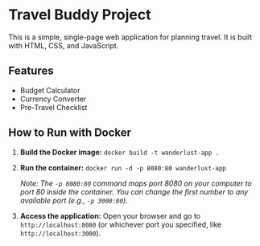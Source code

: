 # Travel Buddy Project

This is a simple, single-page web application for planning travel. It is built with HTML, CSS, and JavaScript.

## Features

* Budget Calculator
* Currency Converter
* Pre-Travel Checklist

## How to Run with Docker

1.  **Build the Docker image:**
    `docker build -t wanderlust-app .`

2.  **Run the container:**
    `docker run -d -p 8080:80 wanderlust-app`

    *Note: The `-p 8080:80` command maps port 8080 on your computer to port 80 inside the container. You can change the first number to any available port (e.g., `-p 3000:80`).*

3.  **Access the application:**
    Open your browser and go to `http://localhost:8080` (or whichever port you specified, like `http://localhost:3000`).
